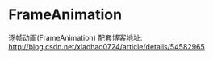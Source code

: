 # FrameAnimation
逐帧动画(FrameAnimation)
配套博客地址:
http://blog.csdn.net/xiaohao0724/article/details/54582965